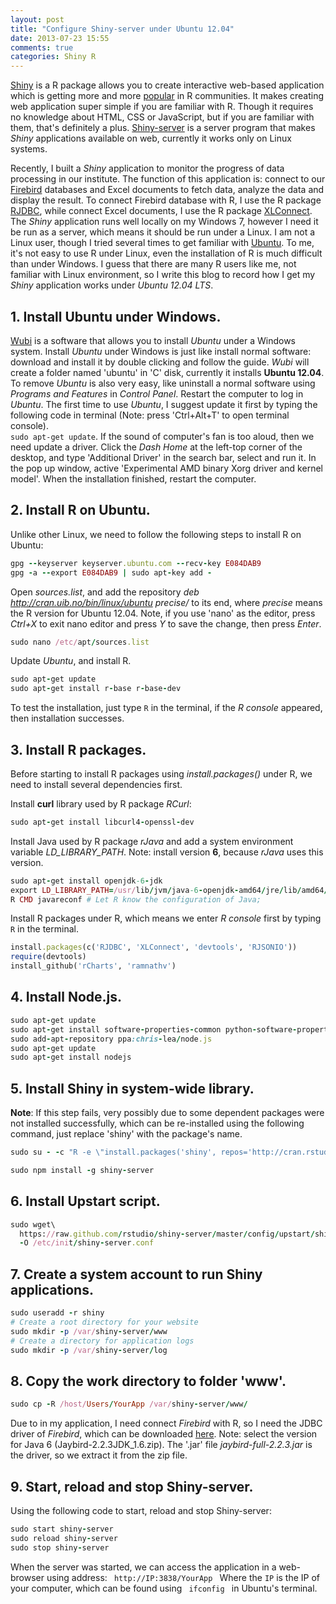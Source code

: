 ```yaml
---
layout: post
title: "Configure Shiny-server under Ubuntu 12.04"
date: 2013-07-23 15:55
comments: true
categories: Shiny R
---
```

[Shiny](http://www.rstudio.com/shiny/) is a R package allows you to create interactive web-based application which is getting more and more [popular](http://www.r-bloggers.com/?s=shiny) in R communities. It makes creating web application super simple if you are familiar with R. Though it requires no knowledge about HTML, CSS or JavaScript, but if you are familiar with them, that's definitely a plus. [Shiny-server](https://github.com/rstudio/shiny-server) is a server program that makes *Shiny* applications available on web, currently it works only on Linux systems.


Recently, I built a *Shiny* application to monitor the progress of data processing in our institute. The function of this application is: connect to our [Firebird](http://www.firebirdsql.org/) databases and Excel documents to fetch data, analyze the data and display the result. To connect Firebird database with R, I use the R package [RJDBC](http://cran.r-project.org/web/packages/RJDBC/index.html), while connect Excel documents, I use the R package [XLConnect](http://cran.r-project.org/web/packages/XLConnect/index.html). The *Shiny* application runs well locally on my Windows 7, however I need it be run as a server, which means it should be run under a Linux. I am not a Linux user, though I tried several times to get familiar with [Ubuntu](http://www.ubuntu.com/). To me, it's not easy to use R under Linux, even the installation of R is much difficult than under Windows. I guess that there are many R users like me, not familiar with Linux environment, so I write this blog to record how I get my *Shiny* application works under *Ubuntu 12.04 LTS*.


## 1. Install Ubuntu under Windows. 
[Wubi](http://www.ubuntu.com/download/desktop/windows-installer) is a software that allows you to install *Ubuntu* under a Windows system. Install *Ubuntu* under Windows is just like install normal software: download and install it by double clicking and follow the guide. *Wubi* will create a folder named 'ubuntu' in 'C' disk, currently it installs **Ubuntu 12.04**. To remove *Ubuntu* is also very easy, like uninstall a normal software using *Programs and Features* in *Control Panel*. Restart the computer to log in *Ubuntu*. The first time to use *Ubuntu*, I suggest update it first by typing the following code in terminal (Note: press 'Ctrl+Alt+T' to open terminal console). <code>
sudo apt-get update</code>. If the sound of computer's fan is too aloud, then we need update a driver. Click the *Dash Home* at the left-top corner of the desktop, and type 'Additional  Driver' in the search bar, select and run it. In the pop up window, active 'Experimental AMD binary Xorg driver and kernel model'. When the installation finished, restart the computer. 


## 2. Install R on Ubuntu. 
Unlike other Linux, we need to follow the following steps to install R on Ubuntu:

``` ruby   
gpg --keyserver keyserver.ubuntu.com --recv-key E084DAB9
gpg -a --export E084DAB9 | sudo apt-key add -
```

Open *sources.list*, and add the repository *deb http://cran.uib.no/bin/linux/ubuntu precise/* to its end, where *precise* means the R version for Ubuntu 12.04. Note, if you use 'nano' as the editor, press *Ctrl+X* to exit nano editor and press *Y* to save the change, then press *Enter*.

``` ruby
sudo nano /etc/apt/sources.list
```

Update *Ubuntu*, and install R.

``` ruby
sudo apt-get update
sudo apt-get install r-base r-base-dev
```

To test the installation, just type <code>R</code> in the terminal, if the *R console* appeared, then installation successes.	


## 3.	Install R packages. 
Before starting to install R packages using *install.packages()* under R, we need to install several dependencies first.

Install **curl** library used by R package *RCurl*:

``` ruby
sudo apt-get install libcurl4-openssl-dev 
```

Install Java used by R package *rJava* and add a system environment variable *LD_LIBRARY_PATH*. Note: install version **6**, because *rJava* uses this version.

``` ruby
sudo apt-get install openjdk-6-jdk
export LD_LIBRARY_PATH=/usr/lib/jvm/java-6-openjdk-amd64/jre/lib/amd64/server
R CMD javareconf # Let R know the configuration of Java;
```

Install R packages under R, which means we enter *R console* first by typing  <code>R</code> in the terminal.

``` ruby
install.packages(c('RJDBC', 'XLConnect', 'devtools', 'RJSONIO'))
require(devtools)
install_github('rCharts', 'ramnathv')
```


## 4. Install Node.js.

``` ruby
sudo apt-get update
sudo apt-get install software-properties-common python-software-properties python g++ make
sudo add-apt-repository ppa:chris-lea/node.js
sudo apt-get update
sudo apt-get install nodejs
```

## 5. Install Shiny in system-wide library. 
**Note**: If this step fails, very possibly due to some dependent packages were not installed successfully, which can be re-installed using the following command, just replace 'shiny' with the package's name.

``` ruby
sudo su - -c "R -e \"install.packages('shiny', repos='http://cran.rstudio.com/')\""

sudo npm install -g shiny-server
```

## 6. Install Upstart script. 

``` ruby
sudo wget\
  https://raw.github.com/rstudio/shiny-server/master/config/upstart/shiny-server.conf\
  -O /etc/init/shiny-server.conf
```

## 7.	Create a system account to run Shiny applications.

``` ruby
sudo useradd -r shiny
# Create a root directory for your website
sudo mkdir -p /var/shiny-server/www
# Create a directory for application logs
sudo mkdir -p /var/shiny-server/log
```


## 8. Copy the work directory to folder 'www'. 

``` ruby
sudo cp -R /host/Users/YourApp /var/shiny-server/www/
```

Due to in my application, I need connect *Firebird* with R, so I need the JDBC driver of *Firebird*, which can be downloaded [here](http://www.firebirdsql.org/en/jdbc-driver/). Note: select the version for Java 6 (Jaybird-2.2.3JDK_1.6.zip). The '.jar' file *jaybird-full-2.2.3.jar* is the driver, so we extract it from the zip file.

## 9. Start, reload and stop Shiny-server.
Using the following code to start, reload and stop Shiny-server:

``` ruby 
sudo start shiny-server
sudo reload shiny-server
sudo stop shiny-server
```

When the server was started, we can access the application in a web-browser using address: 
<code> http://IP:3838/YourApp </code>
Where the <code>IP</code> is the IP of your computer, which can be found using <code> ifconfig </code> in Ubuntu's terminal.



	



